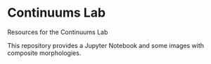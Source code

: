 # Continuums Lab

Resources for the Continuums Lab

This repository provides a Jupyter Notebook and some images with composite morphologies.
